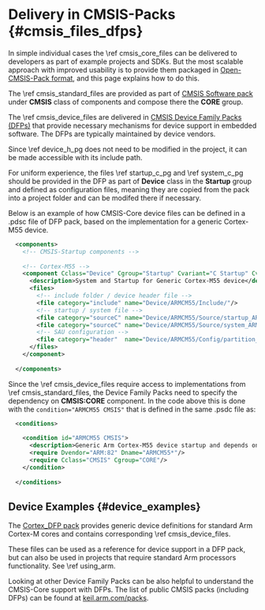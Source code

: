 # Delivery in CMSIS-Packs {#cmsis_files_dfps}

In simple individual cases the \ref cmsis_core_files can be delivered to developers as part of example projects and SDKs. But the most scalable approach with improved usability is to provide them packaged in [Open-CMSIS-Pack format](https://www.open-cmsis-pack.org), and this page explains how to do this.

The \ref cmsis_standard_files are provided as part of [CMSIS Software pack](../General/cmsis_pack.html) under **CMSIS** class of components and compose there the **CORE** group.

The \ref cmsis_device_files are delivered in [CMSIS Device Family Packs (DFPs)](https://open-cmsis-pack.github.io/Open-CMSIS-Pack-Spec/main/html/cp_PackTutorial.html#createPack_DFP) that provide necessary mechanisms for device support in embedded software. The DFPs are typically maintained by device vendors.

Since \ref device_h_pg does not need to be modified in the project, it can be made accessible with its include path.

For uniform experience, the files \ref startup_c_pg and \ref system_c_pg should be provided in the DFP as part of **Device** class in the **Startup** group and defined as configuration files, meaning they are copied from the pack into a project folder and can be modifed there if necessary.

Below is an example of how CMSIS-Core device files can be defined in a .pdsc file of DFP pack, based on the implementation for a generic Cortex-M55 device.

```xml
  <components>
    <!-- CMSIS-Startup components -->
    
    <!-- Cortex-M55 -->
    <component Cclass="Device" Cgroup="Startup" Cvariant="C Startup" Cversion="2.2.0" condition="ARMCM55 CMSIS" isDefaultVariant="true">
      <description>System and Startup for Generic Cortex-M55 device</description>
      <files>
        <!-- include folder / device header file -->
        <file category="include" name="Device/ARMCM55/Include/"/>
        <!-- startup / system file -->
        <file category="sourceC" name="Device/ARMCM55/Source/startup_ARMCM55.c"   version="1.1.0" attr="config"/>
        <file category="sourceC" name="Device/ARMCM55/Source/system_ARMCM55.c"    version="1.1.0" attr="config"/>
        <!-- SAU configuration -->
        <file category="header"  name="Device/ARMCM55/Config/partition_ARMCM55.h" version="1.0.0" attr="config" condition="TZ Secure"/>
      </files>
    </component>
    
  </components>
```

Since the \ref cmsis_device_files require access to implementations from \ref cmsis_standard_files, the Device Family Packs need to specify the dependency on **CMSIS:CORE** component. In the code above this is done with the `condition="ARMCM55 CMSIS"` that is defined in the same .psdc file as:

```xml
  <conditions>
    
    <condition id="ARMCM55 CMSIS">
      <description>Generic Arm Cortex-M55 device startup and depends on CMSIS Core</description>
      <require Dvendor="ARM:82" Dname="ARMCM55*"/>
      <require Cclass="CMSIS" Cgroup="CORE"/>
    </condition>
    
  </conditions>
```

## Device Examples {#device_examples}

The [Cortex_DFP pack](https://github.com/ARM-software/Cortex_DFP) provides generic device definitions for standard Arm Cortex-M cores and contains corresponding \ref cmsis_device_files.

These files can be used as a reference for device support in a DFP pack, but can also be used in projects that require standard Arm processors functionality. See \ref using_arm.

Looking at other Device Family Packs can be also helpful to understand the CMSIS-Core support with DFPs. The list of public CMSIS packs (including DFPs) can be found at [keil.arm.com/packs](https://www.keil.arm.com/packs/).
